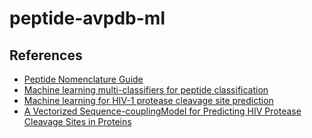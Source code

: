 # peptide-avpdb-ml

## References
- [Peptide Nomenclature Guide](https://www.tocris.com/resources/peptide-nomenclature-guide)
- [Machine learning multi-classifiers for peptide classification](https://link.springer.com/article/10.1007/s00521-007-0170-2)
- [Machine learning for HIV-1 protease cleavage site prediction](https://www.sciencedirect.com/science/article/abs/pii/S0167865506000717)
- [A Vectorized Sequence-couplingModel for Predicting HIV Protease
Cleavage Sites in Proteins](https://pdf.sciencedirectassets.com/778417/1-s2.0-S0021925819X80618/1-s2.0-S0021925819852857/main.pdf?X-Amz-Security-Token=IQoJb3JpZ2luX2VjEOz%2F%2F%2F%2F%2F%2F%2F%2F%2F%2FwEaCXVzLWVhc3QtMSJHMEUCIQC5lZ7gGvlbiVE3l2r9dOH1tWsTwmJIN1Nh0a9wuK8uRQIgDATe0SqYzDDoXtgJ6J7IPLZBxnWq3zUjiuQkamAqYVwq2wQI9P%2F%2F%2F%2F%2F%2F%2F%2F%2F%2FARAEGgwwNTkwMDM1NDY4NjUiDCGEZqT%2FC8moh0vLYiqvBEY9dVQKtexQC%2FZCvg1Qw9CxVmZqihKuw2zg4VYJBAIODN6FpRXHji5OvlEsgU0P9YiRWPTp8xf3w43uPrrKc3acysSNmdJbHY6bQvCMBRLuCHhA4Fe%2F8Gtyw5S4F%2BjSJ%2FfSQtrBtv6%2F330Za%2BUE5sWd1umlrPU8xFX74bn%2Bq%2FmPnw68QsZv%2Bu23IFdBTP558hF0GWMlRs4e3VNfybQSVZ4WZcXuOvn9ry5ny6S5O6yQqNjjuoq8BbL4FyHwopFramp2D2KXyXydaWxqtXTRgmo0zDvxNusp9uG6Hxfj2RGwFMdMKc3JGKW2mkl%2F31BGkT4BgmUTUt0Iey8oJTQszgv%2Fc0cvehsCpC%2Bm0su9q%2Fn4KfuupjH1GM9RJXbAKv6DhPb6sEeINfCSJvUZpGu001i5P3J2HZK8gbLrGtyDvwAOIQYk0z%2By7T0Q3W6pZ5eCQYHL2F7NJ7igtyGDyvcxY%2Fsl0jyN%2BXJXgPPndjUFMthobYGRdlrw9%2BKFc2Gv4p9If8NlUODpFY3E5cQ71A9nXgKTFO6VvIKOjA2GX4UkXngM2JMSossJM%2BX9axuBy5LEMBXe6L1B3rjnodqCldANPsRuIZeWiALmg2%2BO%2BP9mcONPMw6aeDDY6wsi%2BS7uWz1Ob%2FAVu%2B1htkRzDCfGRqPKGk4kUcsF20tHq3VxgvC%2FAl8s%2BQrGp0ea6iM%2FHKAE09sLFYSC6eZzzubMPxAkTRb1ZBlLbYSZBWZ4vGJ3nI2ZnBAw7sO4lQY6qQH9VihxAo4rKj6cJvBiIl8SLtLB2BSdtsGU%2BVreRIINH8tpi7PvgivLUSG%2BC3%2BgI3kIn04nnMeWfOTmGO48hJmrZbXayw%2Bsgi821wNPsLZnKPtbuYKkcic8sqrM4%2B1JO6NiSFzzGC4UOqYjD%2BSCvhBKVULoiQ163TGrop7TeCsqFzumkWqPTadtYgu28l%2F%2BMU2zSU1k6NhlLxQ44CJ9YvYuPSBhbNpPsUX%2B&X-Amz-Algorithm=AWS4-HMAC-SHA256&X-Amz-Date=20220618T203423Z&X-Amz-SignedHeaders=host&X-Amz-Expires=300&X-Amz-Credential=ASIAQ3PHCVTYV5CRTI66%2F20220618%2Fus-east-1%2Fs3%2Faws4_request&X-Amz-Signature=f1f4f36076d12eff5d45a7b42b369e4f4160576bc4c5905d23aaec6510c6de86&hash=96f1572dcd25afeedc9b741bfc99e00cd52ab264aaf7b9b8b670808a63defe03&host=68042c943591013ac2b2430a89b270f6af2c76d8dfd086a07176afe7c76c2c61&pii=S0021925819852857&tid=spdf-b12e85b5-2776-4d99-ba6e-168f7b02855c&sid=b1c4bb0c478f09433e896920350a16cc121cgxrqa&type=client&ua=4d5707510d015d01090559&rr=71d6ce2cfb67a4f3)